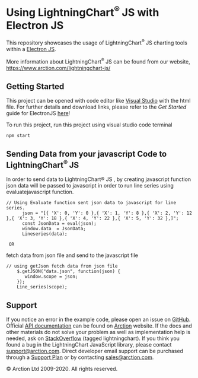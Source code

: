 # Using LightningChart<sup>&#174; </sup> JS with Electron JS
This repository showcases the usage of LightningChart<sup>&#174;</sup> JS charting tools within a [Electron JS][0].

More information about LightningChart<sup>&#174;</sup> JS can be found from our website, https://www.arction.com/lightningchart-js/

## Getting Started
This project can be opened with code editor like [Visual Studio][1] with the html file. For further details and download links, please refer to the *Get Started* guide for ElectronJS [here][2]!

To run this project, run this project using visual studio code terminal
```
npm start
```
## Sending Data from your javascript Code to LightningChart<sup>&#174; </sup> JS
In order to send data to LightningChart®  JS , by creating javascript function json data will be passed to javascript in order to run line series using evaluatejavascript function.

```
// Using Evaluate function sent json data to javascript for line series.
      json = "[{ 'X': 0, 'Y': 0 },{ 'X': 1, 'Y': 8 },{ 'X': 2, 'Y': 12 },{ 'X': 3, 'Y': 18 },{ 'X': 4, 'Y': 22 },{ 'X': 5, 'Y': 32 },]";
      const JsonData = eval(json);
      window.data  = JsonData;
      Lineseries(data);
```
     OR
fetch data from json file and send to the javascript file 
```
// using getJson fetch data from json file
    $.getJSON("data.json", function(json) {
       window.scope = json;
    });
    Line_series(scope);
```
## Support
If you notice an error in the example code, please open an issue on [GitHub][3].
Official [API documentation][4] can be found on [Arction][5] website.
If the docs and other materials do not solve your problem as well as implementation help is needed, ask on [StackOverflow][6] (tagged lightningchart).
If you think you found a bug in the LightningChart JavaScript library, please contact support@arction.com.
Direct developer email support can be purchased through a [Support Plan][7] or by contacting sales@arction.com.

© Arction Ltd 2009-2020. All rights reserved.

[0]: https://www.electronjs.org/docs/latest/
[1]: https://visualstudio.microsoft.com/
[2]: https://www.electronjs.org/docs/latest/tutorial/quick-start
[3]: https://github.com/Arction/lcjs-html-example/issues
[4]: https://www.arction.com/lightningchart-js-api-documentation
[5]: https://www.arction.com
[6]: https://stackoverflow.com/questions/tagged/lightningchart
[7]: https://www.arction.com/support-services/
